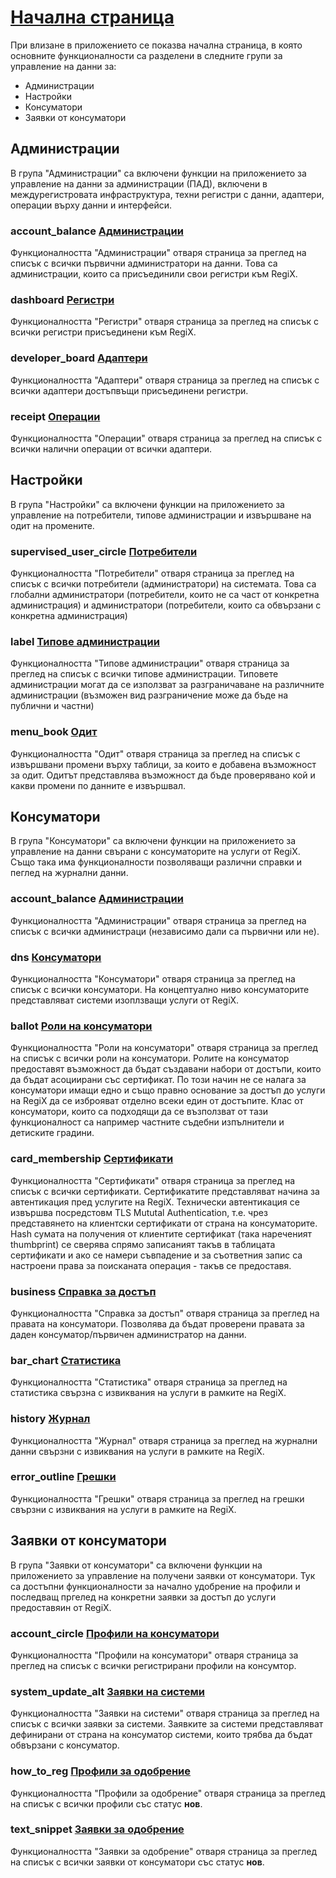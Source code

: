 # [Начална страница](admin)
При влизане в приложението се показва начална страница, в която основните функционалности са разделени в следните групи за управление на данни за:
* Администрации
* Настройки
* Консуматори
* Заявки от консуматори

## Администрации
В група "Администрации" са включени функции на приложението за управление на данни за администрации (ПАД), включени в междурегистровата инфраструктура, техни регистри с данни, адаптери, операции върху данни и интерфейси.

### <span class="material-icons pr-2">account_balance</span> [Администрации](admin/help/AdministrationsGrid.md)
Функционалността "Администрации" отваря страница за преглед на списък с всички първични администратори на данни. Това са администрации, които са присъединили свои регистри към RegiX.
### <span class="material-icons pr-2">dashboard</span> [Регистри](admin/help/RegistriesGrid.md)
Функционалността "Регистри" отваря страница за преглед на списък с всички регистри присъединени към RegiX.
### <span class="material-icons pr-2">developer_board</span> [Адаптери](admin/help/AdaptersGrid.md)
Функционалността "Адаптери" отваря страница за преглед на списък с всички адаптери достъпвъщи присъединени регистри.
### <span class="material-icons pr-2">receipt</span> [Операции](admin/help/OperationsGrid.md)
Функционалността "Операции" отваря страница за преглед на списък с всички налични операции от всички адаптери.

## Настройки
В група "Настройки" са включени функции на приложението за управление на потребители, типове администрации и извършване на одит на промените.

### <span class="material-icons pr-2">supervised_user_circle</span> [Потребители](admin/help/UsersGrid.md)
Функционалността "Потребители" отваря страница за преглед на списък с всички потребители (администратори) на системата. Това са глобални администратори (потребители, които не са част от конкретна администрация) и администратори (потребители, които са обвързани с конкретна администрация)
### <span class="material-icons pr-2">label</span> [Типове администрации](admin/help/AdministrationTypesGrid.md)
Функционалността "Типове администрации" отваря страница за преглед на списък с всички типове администрации. Типовете администрации могат да се използват за разграничаване на различните администрации (възможен вид разграничение може да бъде на публични и частни)
### <span class="material-icons pr-2">menu_book</span> [Одит](admin/help/Audit.md)
Функционалността "Одит" отваря страница за преглед на списък с извършвани промени върху таблици, за които е добавена възможност за одит. Одитът представлява възможност да бъде проверявано кой и какви промени по данните е извършвал.

## Консуматори
В група "Консуматори" са включени функции на приложението за управление на данни свърани с консуматорите на услуги от RegiX. Също така има функционалности позволяващи различни справки и пеглед на журнални данни.
### <span class="material-icons pr-2">account_balance</span> [Администрации](admin/help/AdministrationsGrid.md)
Функционалността "Администрации" отваря страница за преглед на списък с всички администраци (независимо дали са първични или не).
### <span class="material-icons pr-2">dns</span> [Консуматори](admin/help/ConsumersGrid.md)
Функционалността "Консуматори" отваря страница за преглед на списък с всички консуматори. На концептуално ниво консуматорите представляват системи изоплзващи услуги от RegiX.
### <span class="material-icons pr-2">ballot</span> [Роли на консуматори](admin/help/ConsumerRolesGrid.md)
Функционалността "Роли на консуматори" отваря страница за преглед на списък с всички роли на консуматори. Ролите на консуматор предоставят възможност да бъдат създавани набори от достъпи, които да бъдат асоциирани със сертификат. По този начин не се налага за консуматори имащи едно и също правно основание за достъп до услуги на RegiX да се изброяват отделно всеки един от достъпите. Клас от консуматори, които са подходящи да се възползват от тази функционалност са например частните съдебни изпълнители и детиските градини.
### <span class="material-icons pr-2">card_membership</span> [Сертификати](admin/help/CertificatesGrid.md)
Функционалността "Сертификати" отваря страница за преглед на списък с всички сертификати. Сертификатите представляват начина за автентикация пред услугите на RegiX. Технически автентикация се извършва посредстовм TLS Mututal Authentication, т.е. чрез представянето на клиентски сертификати от страна на консуматорите. Hash сумата на получения от клиентите сертификат (така нареченият thumbprint) се сверява спрямо записаният такъв в таблицата сертификати и ако се намери съвпадение и за съответния запис са настроени права за поисканата операция - такъв се предоставя.
### <span class="material-icons pr-2">business</span> [Справка за достъп](admin/help/AccessReport.md)
Функционалността "Справка за достъп" отваря страница за преглед на правата на консуматори. Позволява да бъдат проверени правата за даден консуматор/първичен администратор на данни. 
### <span class="material-icons pr-2">bar_chart</span> [Статистика](admin/help/Statistics.md)
Функционалността "Статистика" отваря страница за преглед на статистика свързна с извиквания на услуги в рамките на RegiX.
### <span class="material-icons pr-2">history</span> [Журнал](admin/help/Logs.md)
Функционалността "Журнал" отваря страница за преглед на журнални данни свързни с извиквания на услуги в рамките на RegiX.
### <span class="material-icons pr-2">error_outline</span> [Грешки](admin/help/ErrorsGrid.md)
Функционалността "Грешки" отваря страница за преглед на грешки свързни с извиквания на услуги в рамките на RegiX.

## Заявки от консуматори
В група "Заявки от консуматори" са включени функции на приложението за управление на получени заявки от консуматори. Тук са достъпни функционалности за начално удобрение на профили и последващ пргелед на конкретни заявки за достъп до услуги предоставяин от RegiX.
### <span class="material-icons pr-2">account_circle</span> [Профили на консуматори](admin/help/ConsumerProfilesGrid.md)
Функционалността "Профили на консуматори" отваря страница за преглед на списък с всички регистрирани профили на консумтор. 
### <span class="material-icons pr-2">system_update_alt</span> [Заявки на системи](admin/help/ConsumerSystemsGrid.md)
Функционалността "Заявки на системи" отваря страница за преглед на списък с всички заявки за системи. Заявките за системи представляват дефинирани от страна на консуматор системи, които трябва да бъдат обвързани с консуматор.
### <span class="material-icons pr-2">how_to_reg</span> [Профили за одобрение](admin/help/NewConsumerProfilesGrid.md)
Функционалността "Профили за одобрение" отваря страница за преглед на списък с всички профили със статус **нов**. 
### <span class="material-icons pr-2">text_snippet</span> [Заявки за одобрение](admin/help/NewConsumerRequestsGrid.md)
Функционалността "Заявки за одобрение" отваря страница за преглед на списък с всички заявки от консуматори със статус **нов**. 